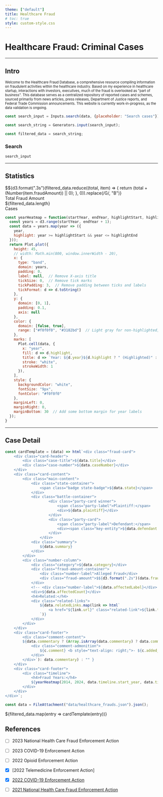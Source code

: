 ```yaml
---
theme: ["default"]
title: Healthcare Fraud
# toc: true
style: custom-style.css
---
```


<h1> Healthcare Fraud: Criminal Cases</h1>

------

## Intro

<p style="font-size: 0.8em;">Welcome to the Healthcare Fraud Database, a comprehensive resource compiling information on fraudulent activities within the healthcare industry. Based on my experience in healthcare startup, interactions with investors, executives, much of the fraud is overlooked as "part of business". This database serves as a centralized repository of reported cases and schemes, sourced primarily from news articles, press releases, Department of Justice reports, and Federal Trade Commission announcements. This website is currently work-in-progress, as the data validation is ongoing. </p>

```js
const search_input = Inputs.search(data, {placeholder: "Search cases"});
```

```js
const search_string = Generators.input(search_input);
```

```js
const filtered_data = search_string;
```

### Search
```js
search_input
```

---

## Statistics



<div class="stats-container">
    <div class="big-number-card">
        <div class="big-number">$${d3.format(".3s")(filtered_data.reduce((total, item) => {
    return (total + (Number(item.fraudAmount)) || 0);
  }, 0)).replace(/G/, "B")}</div>
        <div class="big-number-caption">Total Fraud Amount</div>
    </div>
    <div class="big-number-card">
        <div class="big-number">${filtered_data.length}</div>
        <div class="big-number-caption">Cases</div>
    </div>
</div>


```js
const yearHeatmap = function(startYear, endYear, highlightStart, highlightEnd) {
  const years = d3.range(startYear, endYear + 1);
  const data = years.map(year => ({
    year,
    highlight: year >= highlightStart && year <= highlightEnd
  }));
  return Plot.plot({
    height: 45,
    // width: Math.min(800, window.innerWidth - 20),
    x: {
      type: "band", 
      domain: years, 
      padding: 0,
      label: null,  // Remove X-axis title
      tickSize: 0,  // Remove tick marks
      tickPadding: 3,  // Remove padding between ticks and labels
      tickFormat: d => d.toString()
    },
    y: {
      domain: [0, 1], 
      padding: 0.1,
      axis: null
    },
    color: {
      domain: [false, true],
      range: ["#f0f0f0", "#3182bd"]  // Light gray for non-highlighted, blue for highlighted
    },
    marks: [
      Plot.cell(data, {
        x: "year",
        fill: d => d.highlight,
        title: d => `Year: ${d.year}${d.highlight ? " (Highlighted)" : ""}`,
        stroke: "white",
        strokeWidth: 1
      }),
    ],
    style: {
      backgroundColor: "white",
      fontSize: "9px",
      fontColor: "#f0f0f0"
    },
    marginLeft: 0,
    marginRight: 0,
    marginBottom: 30  // Add some bottom margin for year labels
  });
}
```



<!-- ### ${filtered_data.length} Cases Found -->

------

## Case Detail

```js
const cardTemplate = (data) => html`<div class="fraud-card">
    <div class="card-header">
        <div class="case-title">${data.title}</div>
        <div class="case-number">${data.caseNumber}</div>
    </div>
    <div class="card-content">
        <div class="main-content">
            <div class="state-container">
                <span class="badge state-badge">${data.state}</span>
            </div>
            <div class="battle-container">
                    <div class="party-card winner">
                        <span class="party-label">Plaintiff:</span>
                        <div>${data.plaintiff}</div>
                    </div>
                    <div class="party-card">
                        <span class="party-label">Defendant:</span>
                        <div><span class="key-entity">${data.defendant ? (Array.isArray(data.defendant) ? data.defendant.join(', ') : data.defendant) : 'No defendant'}</span></div>
                    </div>
                </div>
            <div class="summary">
                ${data.summary}
            </div>
        </div>
        <div class="number-column">
            <div class="category">${data.category}</div>
            <div class="fraud-amount-container">
                <div class="number-label">Alleged Fraud</div>
                <div class="fraud-amount">$${d3.format(".2s")(data.fraudAmount).replace(/G/, "B")}</div>
            </div>
            <!-- <div class="number-label">${data.affectedLabel}</div> !-->
            <div>${data.affectedCount}</div>
            <h4>Related:</h4>
            <div class="related-links">
                ${data.relatedLinks.map(link => html`
                    <a href="${link.url}" class="related-link">${link.text}</a>
                `)}
            </div>
        </div>
    </div>
    <div class="card-footer">
        <div class="comment-content">
        ${data.commentary ? (Array.isArray(data.commentary) ? data.commentary.map(c => html`
            <div class="comment-admonition">
                ${c.comment} <b style="text-align: right;">- ${c.added_by}</b>
            </div>
        </div>`): data.commentary) : "" }
    </div>
    <div class="card-footer">
        <div class="timeline">
            <h4>Fraud Years:</h4>
            ${yearHeatmap(2014, 2024, data.timeline.start_year, data.timeline.end_year)}
        </div>
    </div>
</div>`;
```

```js
const data = FileAttachment("data/healthcare_frauds.json").json();
```

${filtered_data.map(entry => cardTemplate(entry))}

## References

- [ ] 2023 National Health Care Fraud Enforcement Action
- [ ] 2023 COVID-19 Enforcement Action
- [ ] 2022 Opioid Enforcement Action
- [x] [2022 Telemedicine Enforcement Action]
- [x] [2022 COVID-19 Enforcement Action](https://www.justice.gov/criminal/criminal-fraud/health-care-fraud-unit/2023-case-summaries)
- [ ] [2021 National Health Care Fraud Enforcement Action](https://www.justice.gov/criminal-fraud/health-care-fraud-unit/covid-19-health-care-fraud-enforcement-action)

